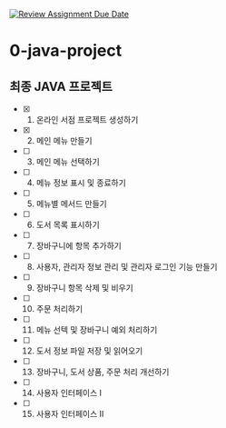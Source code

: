 [![Review Assignment Due Date](https://classroom.github.com/assets/deadline-readme-button-24ddc0f5d75046c5622901739e7c5dd533143b0c8e959d652212380cedb1ea36.svg)](https://classroom.github.com/a/rtWQojmw)
# 0-java-project

## 최종 JAVA 프로젝트

- [x] 1. 온라인 서점 프로젝트 생성하기
- [x] 2. 메인 메뉴 만들기
- [ ] 3. 메인 메뉴 선택하기
- [ ] 4. 메뉴 정보 표시 및 종료하기
- [ ] 5. 메뉴별 메서드 만들기
- [ ] 6. 도서 목록 표시하기
- [ ] 7. 장바구니에 항목 추가하기
- [ ] 8. 사용자, 관리자 정보 관리 및 관리자 로그인 기능 만들기
- [ ] 9. 장바구니 항목 삭제 및 비우기
- [ ] 10. 주문 처리하기
- [ ] 11. 메뉴 선텍 및 장바구니 예외 처리하기
- [ ] 12. 도서 정보 파일 저장 및 읽어오기
- [ ] 13. 장바구니, 도서 상품, 주문 처리 개선하기
- [ ] 14. 사용자 인터페이스 I
- [ ] 15. 사용자 인터페이스 II
